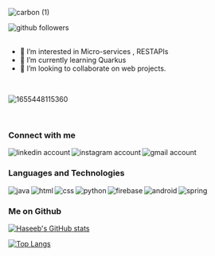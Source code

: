 ![carbon (1)](https://user-images.githubusercontent.com/47222685/132943892-1da2715a-f7e7-4326-a0ba-3f37e2e9c0f7.png)

[<img align="left" alt="github followers" src="https://img.shields.io/github/followers/haseeb-xd?style=social"/>][github]





<br />
<br />


- 👀 I’m interested in Micro-services , RESTAPIs
- 🌱 I’m currently learning Quarkus
- 💞️ I’m looking to collaborate on web projects.

<br />


![1655448115360](https://user-images.githubusercontent.com/47222685/174241101-a9323ac2-cc10-485f-ac5e-934249f43f2e.gif)

<br />

### Connect with me
[<img align="left" alt="linkedin account" src="https://img.shields.io/badge/LinkedIn-0077B5?style=for-the-badge&logo=linkedin&logoColor=white"/>][linkedin]
[<img align="left" alt="instagram account" src="https://img.shields.io/badge/Instagram-E4405F?style=for-the-badge&logo=instagram&logoColor=white"/>][instagram]
[<img align="left" alt="gmail account" src="https://img.shields.io/badge/Gmail-D14836?style=for-the-badge&logo=gmail&logoColor=white"/>][gmail]

<br />

### Languages and Technologies
<img align="left" alt="java" src="https://img.shields.io/badge/Java-ED8B00?style=for-the-badge&logo=java&logoColor=white"/>
<img align="left" alt="html" src="https://img.shields.io/badge/HTML5-E34F26?style=for-the-badge&logo=html5&logoColor=white"/>
<img align="left" alt="css" src="https://img.shields.io/badge/CSS3-1572B6?style=for-the-badge&logo=css3&logoColor=white"/>
<img align="left" alt="python" src="https://img.shields.io/badge/Python-FFD43B?style=for-the-badge&logo=python&logoColor=darkgreen"/>
<img align="left" alt="firebase" src="https://img.shields.io/badge/firebase-ffca28?style=for-the-badge&logo=firebase&logoColor=black"/>
<img align="left" alt="android" src="https://img.shields.io/badge/Android-3DDC84?style=for-the-badge&logo=android&logoColor=white"/>
<img align="left" alt="spring" src="https://img.shields.io/badge/Spring-6DB33F?style=for-the-badge&logo=spring&logoColor=white"/>




<br />

### Me on Github
[![Haseeb's GitHub stats](https://github-readme-stats.vercel.app/api?username=haseeb-xd&count_private=true&show_icons=true&theme=tokyonight)](https://github.com/haseeb-xd/github-readme-stats)

[![Top Langs](https://github-readme-stats.vercel.app/api/top-langs/?username=haseeb-xd&langs_count=8&theme=tokyonight&count_private=true)](https://github.com/haseeb-xd/github-readme-stats)






















<!---
haseeb-xd/haseeb-xd is a ✨ special ✨ repository because its `README.md` (this file) appears on your GitHub profile.
You can click the Preview link to take a look at your changes.
--->


[github]: https://github.com/haseeb-xd
[spotify]: https://open.spotify.com/playlist/5FxjfNhD5CBAuE6PZ97aBa?si=574458b0d75a4a22
[linkedin]: https://www.linkedin.com/in/haseebansari/
[instagram]: https://www.instagram.com/haseebansari_xd/
[gmail]: https://mail.google.com/mail/?view=cm&fs=1&to=haseebansari1000@gmail.com.com


